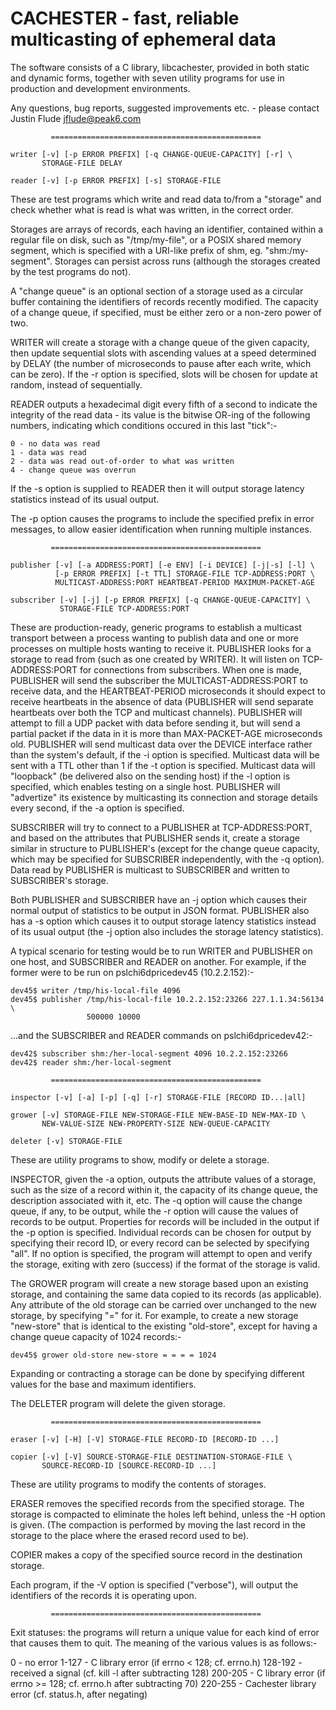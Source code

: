 CACHESTER - fast, reliable multicasting of ephemeral data
=========================================================

The software consists of a C library, libcachester, provided in both static and
dynamic forms, together with seven utility programs for use in production and
development environments.

Any questions, bug reports, suggested improvements etc. - please contact
Justin Flude <jflude@peak6.com>

             ===============================================

    writer [-v] [-p ERROR PREFIX] [-q CHANGE-QUEUE-CAPACITY] [-r] \
           STORAGE-FILE DELAY

    reader [-v] [-p ERROR PREFIX] [-s] STORAGE-FILE

These are test programs which write and read data to/from a "storage" and check
whether what is read is what was written, in the correct order.

Storages are arrays of records, each having an identifier, contained within a
regular file on disk, such as "/tmp/my-file", or a POSIX shared memory segment,
which is specified with a URI-like prefix of shm, eg. "shm:/my-segment".
Storages can persist across runs (although the storages created by the test
programs do not).

A "change queue" is an optional section of a storage used as a circular buffer
containing the identifiers of records recently modified.  The capacity of a
change queue, if specified, must be either zero or a non-zero power of two.

WRITER will create a storage with a change queue of the given capacity, then
update sequential slots with ascending values at a speed determined by DELAY
(the number of microseconds to pause after each write, which can be zero).  If
the -r option is specified, slots will be chosen for update at random, instead
of sequentially.

READER outputs a hexadecimal digit every fifth of a second to indicate the
integrity of the read data - its value is the bitwise OR-ing of the following
numbers, indicating which conditions occured in this last "tick":-

    0 - no data was read
    1 - data was read
    2 - data was read out-of-order to what was written
    4 - change queue was overrun

If the -s option is supplied to READER then it will output storage latency
statistics instead of its usual output.

The -p option causes the programs to include the specified prefix in error
messages, to allow easier identification when running multiple instances.

             ===============================================

    publisher [-v] [-a ADDRESS:PORT] [-e ENV] [-i DEVICE] [-j|-s] [-l] \
              [-p ERROR PREFIX] [-t TTL] STORAGE-FILE TCP-ADDRESS:PORT \
              MULTICAST-ADDRESS:PORT HEARTBEAT-PERIOD MAXIMUM-PACKET-AGE

    subscriber [-v] [-j] [-p ERROR PREFIX] [-q CHANGE-QUEUE-CAPACITY] \
               STORAGE-FILE TCP-ADDRESS:PORT

These are production-ready, generic programs to establish a multicast transport
between a process wanting to publish data and one or more processes on multiple
hosts wanting to receive it.  PUBLISHER looks for a storage to read from (such
as one created by WRITER).  It will listen on TCP-ADDRESS:PORT for connections
from subscribers.  When one is made, PUBLISHER will send the subscriber the
MULTICAST-ADDRESS:PORT to receive data, and the HEARTBEAT-PERIOD microseconds it
should expect to receive heartbeats in the absence of data (PUBLISHER will send
separate heartbeats over both the TCP and multicast channels).  PUBLISHER will
attempt to fill a UDP packet with data before sending it, but will send a
partial packet if the data in it is more than MAX-PACKET-AGE microseconds old.
PUBLISHER will send multicast data over the DEVICE interface rather than the
system's default, if the -i option is specified.  Multicast data will be sent
with a TTL other than 1 if the -t option is specified.  Multicast data will
"loopback" (be delivered also on the sending host) if the -l option is
specified, which enables testing on a single host.  PUBLISHER will "advertize"
its existence by multicasting its connection and storage details every second,
if the -a option is specified.

SUBSCRIBER will try to connect to a PUBLISHER at TCP-ADDRESS:PORT, and based on 
the attributes that PUBLISHER sends it, create a storage similar in structure
to PUBLISHER's (except for the change queue capacity, which may be specified for
SUBSCRIBER independently, with the -q option).  Data read by PUBLISHER is
multicast to SUBSCRIBER and written to SUBSCRIBER's storage.

Both PUBLISHER and SUBSCRIBER have an -j option which causes their normal 
output of statistics to be output in JSON format.  PUBLISHER also has a -s
option which causes it to output storage latency statistics instead of its
usual output (the -j option also includes the storage latency statistics).

A typical scenario for testing would be to run WRITER and PUBLISHER on one host,
and SUBSCRIBER and READER on another.  For example, if the former were to be
run on pslchi6dpricedev45 (10.2.2.152):-

    dev45$ writer /tmp/his-local-file 4096
    dev45$ publisher /tmp/his-local-file 10.2.2.152:23266 227.1.1.34:56134 \
                     500000 10000

...and the SUBSCRIBER and READER commands on pslchi6dpricedev42:-

    dev42$ subscriber shm:/her-local-segment 4096 10.2.2.152:23266
    dev42$ reader shm:/her-local-segment

             ===============================================

    inspector [-v] [-a] [-p] [-q] [-r] STORAGE-FILE [RECORD ID...|all]

    grower [-v] STORAGE-FILE NEW-STORAGE-FILE NEW-BASE-ID NEW-MAX-ID \
           NEW-VALUE-SIZE NEW-PROPERTY-SIZE NEW-QUEUE-CAPACITY

    deleter [-v] STORAGE-FILE

These are utility programs to show, modify or delete a storage.

INSPECTOR, given the -a option, outputs the attribute values of a storage, such
as the size of a record within it, the capacity of its change queue, the
description associated with it, etc.  The -q option will cause the change queue,
if any, to be output, while the -r option will cause the values of records to be
output.  Properties for records will be included in the output if the -p option
is specified.  Individual records can be chosen for output by specifying their
record ID, or every record can be selected by specifying "all".  If no option is
specified, the program will attempt to open and verify the storage, exiting with
zero (success) if the format of the storage is valid.

The GROWER program will create a new storage based upon an existing storage, and
containing the same data copied to its records (as applicable).  Any attribute
of the old storage can be carried over unchanged to the new storage, by
specifying "=" for it.  For example, to create a new storage "new-store" that is
identical to the existing "old-store", except for having a change queue capacity
of 1024 records:-

    dev45$ grower old-store new-store = = = = 1024

Expanding or contracting a storage can be done by specifying different values
for the base and maximum identifiers.

The DELETER program will delete the given storage.

             ===============================================

    eraser [-v] [-H] [-V] STORAGE-FILE RECORD-ID [RECORD-ID ...]

    copier [-v] [-V] SOURCE-STORAGE-FILE DESTINATION-STORAGE-FILE \
           SOURCE-RECORD-ID [SOURCE-RECORD-ID ...]

These are utility programs to modify the contents of storages.

ERASER removes the specified records from the specified storage.  The storage
is compacted to eliminate the holes left behind, unless the -H option is given.
(The compaction is performed by moving the last record in the storage to the
place where the erased record used to be).

COPIER makes a copy of the specified source record in the destination storage.

Each program, if the -V option is specified ("verbose"), will output the
identifiers of the records it is operating upon.

             ===============================================

Exit statuses: the programs will return a unique value for each kind of error
that causes them to quit.  The meaning of the various values is as follows:-

  0       - no error
  1-127   - C library error (if errno < 128; cf. errno.h)
  128-192 - received a signal (cf. kill -l after subtracting 128)
  200-205 - C library error (if errno >= 128; cf. errno.h after subtracting 70)
  220-255 - Cachester library error (cf. status.h, after negating)
